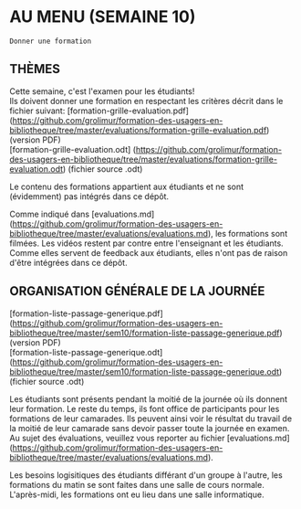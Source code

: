 # AU MENU (SEMAINE 10)

`Donner une formation`


## THÈMES
Cette semaine, c'est l'examen pour les étudiants!   
Ils doivent donner une formation en respectant les critères décrit dans le fichier suivant:
[formation-grille-evaluation.pdf] (https://github.com/grolimur/formation-des-usagers-en-bibliotheque/tree/master/evaluations/formation-grille-evaluation.pdf) (version PDF)   
[formation-grille-evaluation.odt] (https://github.com/grolimur/formation-des-usagers-en-bibliotheque/tree/master/evaluations/formation-grille-evaluation.odt) (fichier source .odt)

Le contenu des formations appartient aux étudiants et ne sont (évidemment) pas intégrés dans ce dépôt.

Comme indiqué dans [evaluations.md] (https://github.com/grolimur/formation-des-usagers-en-bibliotheque/tree/master/evaluations/evaluations.md), les formations sont filmées.
Les vidéos restent par contre entre l'enseignant et les étudiants. Comme elles servent de feedback aux étudiants, elles n'ont pas de raison d'être intégrées dans ce dépôt.


## ORGANISATION GÉNÉRALE DE LA JOURNÉE

[formation-liste-passage-generique.pdf] (https://github.com/grolimur/formation-des-usagers-en-bibliotheque/tree/master/sem10/formation-liste-passage-generique.pdf) (version PDF)   
[formation-liste-passage-generique.odt] (https://github.com/grolimur/formation-des-usagers-en-bibliotheque/tree/master/sem10/formation-liste-passage-generique.odt) (fichier source .odt)   

Les étudiants sont présents pendant la moitié de la journée où ils donnent leur formation. Le reste du temps, ils font office de participants pour les formations de leur camarades.
Ils peuvent ainsi voir le résultat du travail de la moitié de leur camarade sans devoir passer toute la journée en examen.   
Au sujet des évaluations, veuillez vous reporter au fichier [evaluations.md] (https://github.com/grolimur/formation-des-usagers-en-bibliotheque/tree/master/evaluations/evaluations.md).

Les besoins logisitiques des étudiants différant d'un groupe à l'autre, les formations du matin se sont faites dans une salle de cours normale.
L'après-midi, les formations ont eu lieu dans une salle informatique.